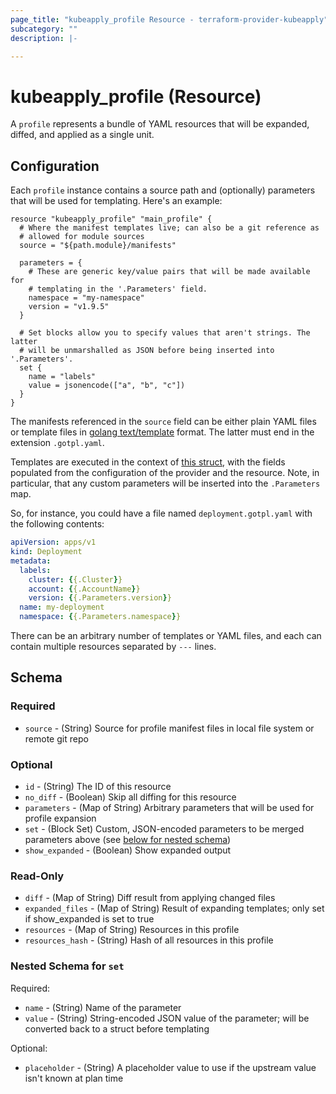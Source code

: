 ```yaml
---
page_title: "kubeapply_profile Resource - terraform-provider-kubeapply"
subcategory: ""
description: |-

---
```


# kubeapply_profile (Resource)

A `profile` represents a bundle of YAML resources that will be expanded, diffed, and applied
as a single unit.

## Configuration

Each `profile` instance contains a source path and (optionally) parameters that will be used
for templating. Here's an example:

```hcl
resource "kubeapply_profile" "main_profile" {
  # Where the manifest templates live; can also be a git reference as
  # allowed for module sources
  source = "${path.module}/manifests"

  parameters = {
    # These are generic key/value pairs that will be made available for
    # templating in the '.Parameters' field.
    namespace = "my-namespace"
    version = "v1.9.5"
  }

  # Set blocks allow you to specify values that aren't strings. The latter
  # will be unmarshalled as JSON before being inserted into '.Parameters'.
  set {
    name = "labels"
    value = jsonencode(["a", "b", "c"])
  }
}
```

The manifests referenced in the `source` field can be either plain YAML files or template
files in [golang text/template](https://golang.org/pkg/text/template/) format. The latter must end
in the extension `.gotpl.yaml`.

Templates are executed in the context of
[this struct](https://github.com/segmentio/terraform-provider-kubeapply/blob/main/pkg/cluster/config.go#L12),
with the fields populated from the configuration of the provider and the resource. Note, in
particular, that any custom parameters will be inserted into the `.Parameters` map.

So, for instance, you could have a file named `deployment.gotpl.yaml` with the following contents:

```yaml
apiVersion: apps/v1
kind: Deployment
metadata:
  labels:
    cluster: {{.Cluster}}
    account: {{.AccountName}}
    version: {{.Parameters.version}}
  name: my-deployment
  namespace: {{.Parameters.namespace}}
```

There can be an arbitrary number of templates or YAML files, and each can contain multiple resources
separated by `---` lines.

## Schema

### Required

- `source` - (String) Source for profile manifest files in local file system or remote git repo

### Optional

- `id` - (String) The ID of this resource
- `no_diff` - (Boolean) Skip all diffing for this resource
- `parameters` - (Map of String) Arbitrary parameters that will be used for profile expansion
- `set` - (Block Set) Custom, JSON-encoded parameters to be merged parameters above (see [below for nested schema](#nestedblock--set))
- `show_expanded` - (Boolean) Show expanded output

### Read-Only

- `diff` - (Map of String) Diff result from applying changed files
- `expanded_files` - (Map of String) Result of expanding templates; only set if show_expanded is set to true
- `resources` - (Map of String) Resources in this profile
- `resources_hash` - (String) Hash of all resources in this profile

<a id="nestedblock--set"></a>
### Nested Schema for `set`

Required:

- `name` - (String) Name of the parameter
- `value` - (String) String-encoded JSON value of the parameter; will be converted back to a struct before templating

Optional:

- `placeholder` - (String) A placeholder value to use if the upstream value isn't known at plan time

